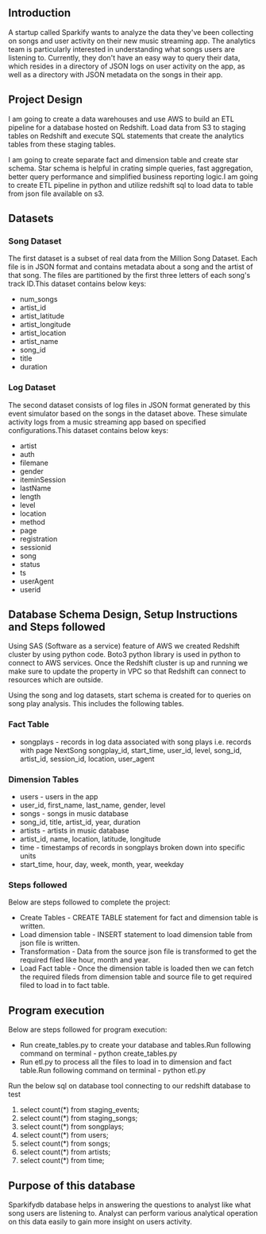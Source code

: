 ## Introduction

<p> A startup called Sparkify wants to analyze the data they've been collecting on songs and user activity on their new music streaming app. The analytics team is particularly interested in understanding what songs users are listening to. Currently, they don't have an easy way to query their data, which resides in a directory of JSON logs on user activity on the app, as well as a directory with JSON metadata on the songs in their app. </p>

## Project Design

<p> I am going to create a data warehouses and use AWS to build an ETL pipeline for a database hosted on Redshift. Load data from S3 to staging tables on Redshift and execute SQL statements that create the analytics tables from these staging tables.

I am going to create separate fact and dimension table and create star schema. Star schema is helpful in crating simple queries, fast aggregation, better query performance and simplified business reporting logic.I am going to create ETL pipeline in python and utilize redshift sql to load data to table from json file available on s3.

</p>

## Datasets
### Song Dataset
<p> The first dataset is a subset of real data from the Million Song Dataset. Each file is in JSON format and contains metadata about a song and the artist of that song. The files are partitioned by the first three letters of each song's track ID.This dataset contains below keys:

</p>
<ul>
<li>num_songs</li>
<li>artist_id</li>
<li>artist_latitude</li>
<li>artist_longitude</li>
<li>artist_location</li>
<li>artist_name</li>
<li>song_id</li>
<li>title</li>
<li>duration</li> 
</ul>

### Log Dataset
<p>The second dataset consists of log files in JSON format generated by this event simulator based on the songs in the dataset above. These simulate activity logs from a music streaming app based on specified configurations.This dataset contains below keys:
  
  </p>
  
<ul>
<li>artist</li>
<li>auth</li>
<li>filemane</li>
<li>gender</li>
<li>iteminSession</li>
<li>lastName</li>
<li>length</li>
<li>level</li>
<li>location</li> 
<li>method</li>
<li>page</li>
<li>registration</li>
<li>sessionid</li>
<li>song</li>
<li>status</li>
<li>ts</li>
<li>userAgent</li>
<li>userid</li>   
  
</ul>  

## Database Schema Design, Setup Instructions and Steps followed

<p>
 Using SAS (Software as a service) feature of AWS we created Redshift cluster by using python code. Boto3 python library is 
 used in python to connect to AWS services. Once the Redshift cluster is up and running we make sure to update the property 
 in VPC so that Redshift can connect to resources which are outside.
</p>  

<p>
Using the song and log datasets, start schema is created for to queries on song play analysis. This includes the following tables.
</p>  

### Fact Table

<ul>
<li>songplays - records in log data associated with song plays i.e. records with page NextSong
  songplay_id, start_time, user_id, level, song_id, artist_id, session_id, location, user_agent</li>
</ul>  

### Dimension Tables

<ul>
<li>users - users in the app</li>
<li>user_id, first_name, last_name, gender, level</li>
<li>songs - songs in music database</li>
<li>song_id, title, artist_id, year, duration</li>
<li>artists - artists in music database</li>
<li>artist_id, name, location, latitude, longitude</li>
<li>time - timestamps of records in songplays broken down into specific units</li>
<li>start_time, hour, day, week, month, year, weekday</li>
</ul>  
  
### Steps followed

<p>

Below are steps followed to complete the project:

</p>  

<ul>
  
<li>Create Tables - CREATE TABLE statement for fact and dimension table is written.</li>
<li>Load dimension table - INSERT statement to load dimension table from json file is written.</li> 
<li>Transformation - Data from the source json file is transformed to get the required filed like hour, month and year.</li>
<li>Load Fact table - Once the dimension table is loaded then we can fetch the required fileds from dimension table and source file to get required filed to load in to fact table.</li>  
</ul>

## Program execution 

<p>

Below are steps followed for program execution:

</p>  

<ul>
  
<li>Run create_tables.py to create your database and tables.Run following command on terminal - python create_tables.py </li>
<li>Run etl.py to process all the files to load in to dimension and fact table.Run following command on terminal - python etl.py</li>
</ul> 
<p>
  Run the below sql on database tool connecting to our redshift database to test
 </p> 
<ol>
<li>select count(*) from staging_events;</li>
<li>select count(*) from staging_songs;</li>
<li>select count(*) from songplays;</li>
<li>select count(*) from users;</li>
<li>select count(*) from songs;</li>
<li>select count(*) from artists;</li>
<li>select count(*) from time;</li>
</ol>

  
     


## Purpose of this database

<p> Sparkifydb database helps in answering the questions to analyst like what song users are listening to. Analyst can perform 
  various analytical operation on this data easily to gain more insight on users activity.
 </p> 
  
